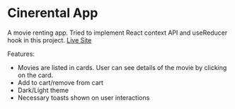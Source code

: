 # Cinerental App
A movie renting app. Tried to implement React context API and useReducer hook in this project. [Live Site]()

Features:
* Movies are listed in cards. User can see details of the movie by clicking on the card.
* Add to cart/remove from cart
* Dark/Light theme
* Necessary toasts shown on user interactions
